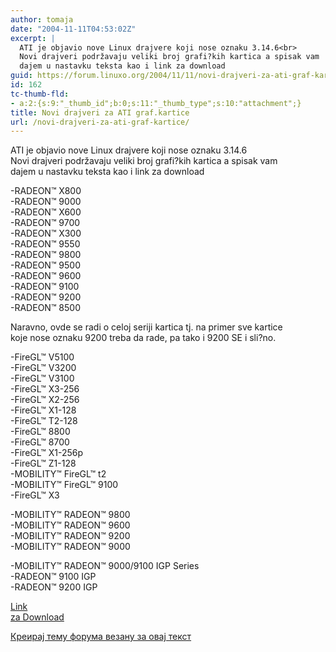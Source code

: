 ```yaml
---
author: tomaja
date: "2004-11-11T04:53:02Z"
excerpt: |
  ATI je objavio nove Linux drajvere koji nose oznaku 3.14.6<br>
  Novi drajveri podržavaju veliki broj grafi?kih kartica a spisak vam
  dajem u nastavku teksta kao i link za download
guid: https://forum.linuxo.org/2004/11/11/novi-drajveri-za-ati-graf-kartice/
id: 162
tc-thumb-fld:
- a:2:{s:9:"_thumb_id";b:0;s:11:"_thumb_type";s:10:"attachment";}
title: Novi drajveri za ATI graf.kartice
url: /novi-drajveri-za-ati-graf-kartice/
---
```

ATI je objavio nove Linux drajvere koji nose oznaku 3.14.6  
Novi drajveri podržavaju veliki broj grafi?kih kartica a spisak vam  
dajem u nastavku teksta kao i link za download<!--break-->

-RADEON&#8482; X800  
-RADEON&#8482; 9000  
-RADEON&#8482; X600  
-RADEON&#8482; 9700  
-RADEON&#8482; X300  
-RADEON&#8482; 9550  
-RADEON&#8482; 9800  
-RADEON&#8482; 9500  
-RADEON&#8482; 9600  
-RADEON&#8482; 9100  
-RADEON&#8482; 9200  
-RADEON&#8482; 8500 

Naravno, ovde se radi o celoj seriji kartica tj. na primer sve kartice  
koje nose oznaku 9200 treba da rade, pa tako i 9200 SE i sli?no.

-FireGL&#8482; V5100  
-FireGL&#8482; V3200  
-FireGL&#8482; V3100  
-FireGL&#8482; X3-256  
-FireGL&#8482; X2-256  
-FireGL&#8482; X1-128  
-FireGL&#8482; T2-128  
-FireGL&#8482; 8800  
-FireGL&#8482; 8700  
-FireGL&#8482; X1-256p  
-FireGL&#8482; Z1-128  
-MOBILITY&#8482; FireGL&#8482; t2  
-MOBILITY&#8482; FireGL&#8482; 9100  
-FireGL&#8482; X3

-MOBILITY&#8482; RADEON&#8482; 9800  
-MOBILITY&#8482; RADEON&#8482; 9600  
-MOBILITY&#8482; RADEON&#8482; 9200  
-MOBILITY&#8482; RADEON&#8482; 9000

-MOBILITY&#8482; RADEON&#8482; 9000/9100 IGP Series  
-RADEON&#8482; 9100 IGP  
-RADEON&#8482; 9200 IGP

[Link  
za Download](http://www.ati.com/support/drivers/linux/radeon-linux.html) 

[Креирај тему форума везану за овај текст](https://linuxo.org/nova-tema-na-forumu/?se_pid=162)